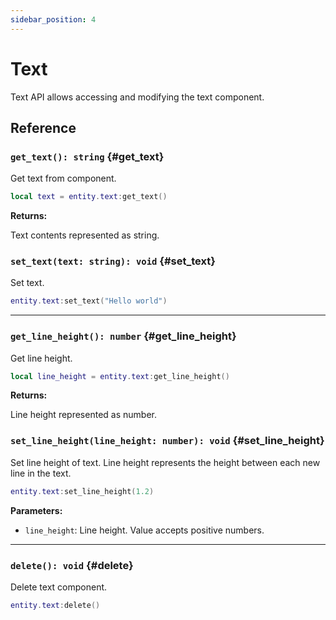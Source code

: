 ```yaml
---
sidebar_position: 4
---
```


# Text

Text API allows accessing and modifying the text component.

## Reference

### `get_text(): string` {#get_text}

Get text from component.

```lua
local text = entity.text:get_text()
```

**Returns:**

Text contents represented as string.

### `set_text(text: string): void` {#set_text}

Set text.

```lua
entity.text:set_text("Hello world")
```

---

### `get_line_height(): number` {#get_line_height}

Get line height.

```lua
local line_height = entity.text:get_line_height()
```

**Returns:**

Line height represented as number.

### `set_line_height(line_height: number): void` {#set_line_height}

Set line height of text. Line height represents the height between each new line in the text.

```lua
entity.text:set_line_height(1.2)
```

**Parameters:**

- `line_height`: Line height. Value accepts positive numbers.

---

### `delete(): void` {#delete}

Delete text component.

```lua
entity.text:delete()
```
